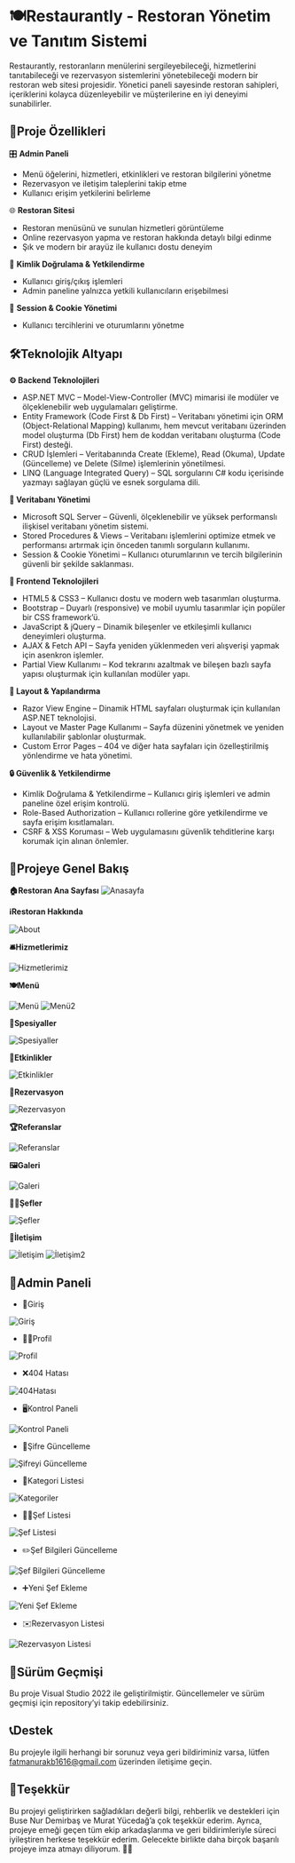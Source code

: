 # 🍽️Restaurantly - Restoran Yönetim ve Tanıtım Sistemi

Restaurantly, restoranların menülerini sergileyebileceği, hizmetlerini tanıtabileceği ve rezervasyon sistemlerini yönetebileceği modern bir restoran web sitesi projesidir. Yönetici paneli sayesinde restoran sahipleri, içeriklerini kolayca düzenleyebilir ve müşterilerine en iyi deneyimi sunabilirler.

## 🚀Proje Özellikleri
🎛️ **Admin Paneli**

- Menü öğelerini, hizmetleri, etkinlikleri ve restoran bilgilerini yönetme
- Rezervasyon ve iletişim taleplerini takip etme
- Kullanıcı erişim yetkilerini belirleme

🌐 **Restoran Sitesi**
- Restoran menüsünü ve sunulan hizmetleri görüntüleme
- Online rezervasyon yapma ve restoran hakkında detaylı bilgi edinme
- Şık ve modern bir arayüz ile kullanıcı dostu deneyim

🔐 **Kimlik Doğrulama & Yetkilendirme**
- Kullanıcı giriş/çıkış işlemleri
- Admin paneline yalnızca yetkili kullanıcıların erişebilmesi

🍪 **Session & Cookie Yönetimi**
- Kullanıcı tercihlerini ve oturumlarını yönetme

## 🛠️Teknolojik Altyapı
**⚙️ Backend Teknolojileri**
- ASP.NET MVC – Model-View-Controller (MVC) mimarisi ile modüler ve ölçeklenebilir web uygulamaları geliştirme.
- Entity Framework (Code First & Db First) – Veritabanı yönetimi için ORM (Object-Relational Mapping) kullanımı, hem mevcut veritabanı üzerinden model oluşturma (Db First) hem de koddan veritabanı oluşturma (Code First) desteği.
- CRUD İşlemleri – Veritabanında Create (Ekleme), Read (Okuma), Update (Güncelleme) ve Delete (Silme) işlemlerinin yönetilmesi.
- LINQ (Language Integrated Query) – SQL sorgularını C# kodu içerisinde yazmayı sağlayan güçlü ve esnek sorgulama dili.

**💾 Veritabanı Yönetimi**
- Microsoft SQL Server – Güvenli, ölçeklenebilir ve yüksek performanslı ilişkisel veritabanı yönetim sistemi.
- Stored Procedures & Views – Veritabanı işlemlerini optimize etmek ve performansı artırmak için önceden tanımlı sorguların kullanımı.
- Session & Cookie Yönetimi – Kullanıcı oturumlarının ve tercih bilgilerinin güvenli bir şekilde saklanması.

**🎨 Frontend Teknolojileri**
- HTML5 & CSS3 – Kullanıcı dostu ve modern web tasarımları oluşturma.
- Bootstrap – Duyarlı (responsive) ve mobil uyumlu tasarımlar için popüler bir CSS framework’ü.
- JavaScript & jQuery – Dinamik bileşenler ve etkileşimli kullanıcı deneyimleri oluşturma.
- AJAX & Fetch API – Sayfa yeniden yüklenmeden veri alışverişi yapmak için asenkron işlemler.
- Partial View Kullanımı – Kod tekrarını azaltmak ve bileşen bazlı sayfa yapısı oluşturmak için kullanılan modüler yapı.

**📑 Layout & Yapılandırma**
- Razor View Engine – Dinamik HTML sayfaları oluşturmak için kullanılan ASP.NET teknolojisi.
- Layout ve Master Page Kullanımı – Sayfa düzenini yönetmek ve yeniden kullanılabilir şablonlar oluşturmak.
- Custom Error Pages – 404 ve diğer hata sayfaları için özelleştirilmiş yönlendirme ve hata yönetimi.

**🔒 Güvenlik & Yetkilendirme**
- Kimlik Doğrulama & Yetkilendirme – Kullanıcı giriş işlemleri ve admin paneline özel erişim kontrolü.
- Role-Based Authorization – Kullanıcı rollerine göre yetkilendirme ve sayfa erişim kısıtlamaları.
- CSRF & XSS Koruması – Web uygulamasını güvenlik tehditlerine karşı korumak için alınan önlemler.

## 📸Projeye Genel Bakış

**🏠Restoran Ana Sayfası**
![Anasayfa](https://github.com/user-attachments/assets/a9a2982d-6c4c-450a-9b90-6fd279c1e766)

**ℹ️Restoran Hakkında**

![About](https://github.com/user-attachments/assets/70b8524b-2c12-4f04-a610-ba96fb6aeab2)

**🛎️Hizmetlerimiz**

![Hizmetlerimiz](https://github.com/user-attachments/assets/87b563a4-4d6e-44af-ad67-0b7bbf6fab95)

**🍽️Menü**

![Menü](https://github.com/user-attachments/assets/fb9f32fb-627e-498e-baf8-5c8a7166064a)
![Menü2](https://github.com/user-attachments/assets/2fe07607-a207-4e10-b618-c89ff6f222c2)

**🥗Spesiyaller**

![Spesiyaller](https://github.com/user-attachments/assets/07a51600-2cda-4d46-b6e5-38d8ea4d76c6)

**🎉Etkinlikler**

![Etkinlikler](https://github.com/user-attachments/assets/54b7372b-953d-431e-8c2b-502d162da00e)

**📅Rezervasyon**

![Rezervasyon](https://github.com/user-attachments/assets/abde328f-ff70-426f-94cd-fc1523a17c50)

**🏆Referanslar**

![Referanslar](https://github.com/user-attachments/assets/c221f68e-3d36-40b0-98e7-2d7f2a3a3dfa)

**🖼️Galeri**

![Galeri](https://github.com/user-attachments/assets/db2bd2a0-fdd6-4f59-8db7-c1be2ff33082)

**👨‍🍳Şefler**

![Şefler](https://github.com/user-attachments/assets/9dafe59a-32db-4591-b2ad-391c545426b5)

**💬İletişim**

![İletişim](https://github.com/user-attachments/assets/066e0474-a6e5-4f92-9889-bed57cf18745)
![İletişim2](https://github.com/user-attachments/assets/d6ad756c-2680-479a-bfa1-cd03002d8300)

## 👤Admin Paneli

- 🔑Giriş
 
![Giriş](https://github.com/user-attachments/assets/05268b1e-216b-44ef-a8f2-6fc91359c102)

- 🧑‍💼Profil

![Profil](https://github.com/user-attachments/assets/76822c8b-b2bc-4a04-96b5-663294ab4bd8)

- ❌404 Hatası

![404Hatası](https://github.com/user-attachments/assets/4c9052f1-42cd-4c5b-b9dd-b03c51fe2753)

- 🖥️Kontrol Paneli

![Kontrol Paneli](https://github.com/user-attachments/assets/1d24965d-e6c6-434e-9bb9-40987f4b0afb)

- 🔐Şifre Güncelleme

![Şifreyi Güncelleme](https://github.com/user-attachments/assets/b6e26e37-e646-410f-a21d-5cdc51b6d3de)

- 📂Kategori Listesi

![Kategoriler](https://github.com/user-attachments/assets/5955abe5-9ccb-4898-99f9-701ba12a7982)

- 👨‍🍳Şef Listesi

![Şef Listesi](https://github.com/user-attachments/assets/3b824d30-22f8-4037-8232-d5a894a8140d)

- ✏️Şef Bilgileri Güncelleme 

![Şef Bilgileri Güncelleme](https://github.com/user-attachments/assets/3463b86b-1138-419e-b790-ab0fe87a3f8f)

- ➕Yeni Şef Ekleme

![Yeni Şef Ekleme](https://github.com/user-attachments/assets/4f84c715-5495-4268-935a-ca1bd200592e)

- ✉️Rezervasyon Listesi

![Rezervasyon Listesi](https://github.com/user-attachments/assets/bb98b635-94f5-4e55-83a4-c50c4f131b1b)

## 📜Sürüm Geçmişi
Bu proje Visual Studio 2022 ile geliştirilmiştir. Güncellemeler ve sürüm geçmişi için repository’yi takip edebilirsiniz.

## 📞Destek
Bu projeyle ilgili herhangi bir sorunuz veya geri bildiriminiz varsa, lütfen fatmanurakb1616@gmail.com üzerinden iletişime geçin.

## 🎉Teşekkür
Bu projeyi geliştirirken sağladıkları değerli bilgi, rehberlik ve destekleri için Buse Nur Demirbaş ve Murat Yücedağ’a çok teşekkür ederim. 
Ayrıca, projeye emeği geçen tüm ekip arkadaşlarıma ve geri bildirimleriyle süreci iyileştiren herkese teşekkür ederim. Gelecekte birlikte daha birçok başarılı projeye imza atmayı diliyorum. 🚀🙏

